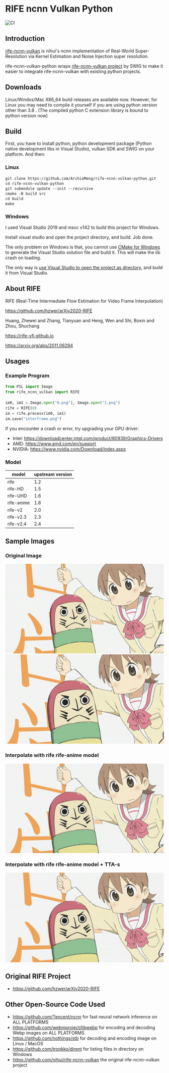 # RIFE ncnn Vulkan Python

![CI](https://github.com/ArchieMeng/rife-ncnn-vulkan-python/workflows/CI/badge.svg)

## Introduction
[rife-ncnn-vulkan](https://github.com/nihui/rife-ncnn-vulkan) is nihui's ncnn implementation of Real-World Super-Resolution via Kernel Estimation and Noise Injection super resolution.

rife-ncnn-vulkan-python wraps [rife-ncnn-vulkan project](https://github.com/nihui/rife-ncnn-vulkan) by SWIG to make it easier to integrate rife-ncnn-vulkan with existing python projects.

## Downloads

Linux/Windos/Mac X86_64 build releases are available now. However, for Linux you may need to compile it yourself if you
are using python version other than 3.8 . (The compiled python C extension library is bound to python version now)

## Build

First, you have to install python, python development package (Python native development libs in Visual Studio), vulkan SDK and SWIG on your platform. And then:

### Linux
```shell
git clone https://github.com/ArchieMeng/rife-ncnn-vulkan-python.git
cd rife-ncnn-vulkan-python
git submodule update --init --recursive
cmake -B build src
cd build
make
```

### Windows
I used Visual Studio 2019 and msvc v142 to build this project for Windows.

Install visual studio and open the project directory, and build. Job done.

The only problem on Windows is that, you cannot use [CMake for Windows](https://cmake.org/download/) to generate the Visual Studio solution file and build it. This will make the lib crash on loading.

The only way is [use Visual Studio to open the project as directory](https://www.microfocus.com/documentation/visual-cobol/vc50/VS2019/GUID-BE1C48AA-DB22-4F38-9644-E9B48658EF36.html), and build it from Visual Studio.

## About RIFE

RIFE (Real-Time Intermediate Flow Estimation for Video Frame Interpolation)

https://github.com/hzwer/arXiv2020-RIFE

Huang, Zhewei and Zhang, Tianyuan and Heng, Wen and Shi, Boxin and Zhou, Shuchang

https://rife-vfi.github.io

https://arxiv.org/abs/2011.06294
## Usages

### Example Program

```Python
from PIL import Image
from rife_ncnn_vulkan import RIFE

im0, im1 = Image.open("0.png"), Image.open("1.png")
rife = RIFE(0)
im = rife.process(im0, im1)
im.save("interframe.png")
```

If you encounter a crash or error, try upgrading your GPU driver:

- Intel: https://downloadcenter.intel.com/product/80939/Graphics-Drivers
- AMD: https://www.amd.com/en/support
- NVIDIA: https://www.nvidia.com/Download/index.aspx

### Model

| model | upstream version |
|---|---|
| rife | 1.2 |
| rife-HD | 1.5 |
| rife-UHD | 1.6 |
| rife-anime | 1.8 |
| rife-v2 | 2.0 |
| rife-v2.3 | 2.3 |
| rife-v2.4 | 2.4 |

## Sample Images

### Original Image

![origin0](images/0.png)
![origin1](images/1.png)

### Interpolate with rife rife-anime model

![rife](images/out.png)

### Interpolate with rife rife-anime model + TTA-s

![rife](images/outx.png)

## Original RIFE Project

- https://github.com/hzwer/arXiv2020-RIFE

## Other Open-Source Code Used

- https://github.com/Tencent/ncnn for fast neural network inference on ALL PLATFORMS
- https://github.com/webmproject/libwebp for encoding and decoding Webp images on ALL PLATFORMS
- https://github.com/nothings/stb for decoding and encoding image on Linux / MacOS
- https://github.com/tronkko/dirent for listing files in directory on Windows
- https://github.com/nihui/rife-ncnn-vulkan the original rife-ncnn-vulkan project
